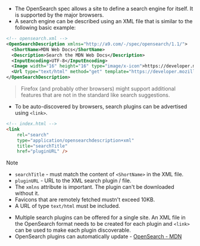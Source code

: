 - The OpenSearch spec allows a site to define a search engine for itself. It is supported by the major browsers.
- A search engine can be described using an XML file that is similar to the following basic example:

```xml
<!-- opensearch.xml -->
<OpenSearchDescription xmlns="http://a9.com/-/spec/opensearch/1.1/">
  <ShortName>MDN Web Docs</ShortName>
  <Description>Search the MDN Web Docs</Description>
  <InputEncoding>UTF-8</InputEncoding>
  <Image width="16" height="16" type="image/x-icon">https://developer.mozilla.org/favicon.ico</Image>
  <Url type="text/html" method="get" template="https://developer.mozilla.org/search?q={searchTerms}"/>
</OpenSearchDescription>
```

> Firefox (and probably other browsers) might support additional features that are not in the standard like search suggestions.

- To be auto-discovered by browsers, search plugins can be advertised using `<link>`.

```html
<!-- index.html -->
<link
	rel="search"
	type="application/opensearchdescription+xml"
	title="searchTitle"
	href="pluginURL" />
```

> [!NOTE]
> - `searchTitle` - must match the content of `<ShortName>` in the XML file.
> - `pluginURL` - URL to the XML search plugin / file.
> - The `xmlns` attribute is important. The plugin can't be downloaded without it.
> - Favicons that are remotely fetched mustn't exceed 10KB.
> - A URL of type `text/html` must be included.


- Multiple search plugins can be offered for a single site. An XML file in the OpenSearch
  format needs to be created for each plugin and `<link>` can be used to make each plugin discoverable.
- OpenSearch plugins can automatically update - [OpenSearch - MDN](https://developer.mozilla.org/en-US/docs/Web/OpenSearch#supporting_automatic_updates_for_opensearch_plugins)